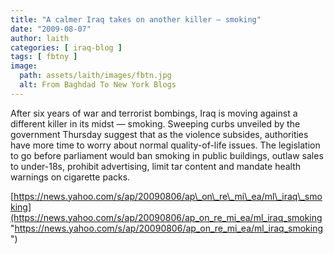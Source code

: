 ```yaml
---
title: "A calmer Iraq takes on another killer — smoking"
date: "2009-08-07"
author: laith
categories: [ iraq-blog ]
tags: [ fbtny ]
image:
  path: assets/laith/images/fbtn.jpg
  alt: From Baghdad To New York Blogs
---
```


After six years of war and terrorist bombings, Iraq is moving against a different killer in its midst — smoking. Sweeping curbs unveiled by the government Thursday suggest that as the violence subsides, authorities have more time to worry about normal quality-of-life issues. The legislation to go before parliament would ban smoking in public buildings, outlaw sales to under-18s, prohibit advertising, limit tar content and mandate health warnings on cigarette packs.

[https://news.yahoo.com/s/ap/20090806/ap\_on\_re\_mi\_ea/ml\_iraq\_smoking](https://news.yahoo.com/s/ap/20090806/ap_on_re_mi_ea/ml_iraq_smoking "https://news.yahoo.com/s/ap/20090806/ap_on_re_mi_ea/ml_iraq_smoking")
